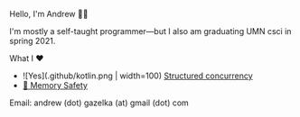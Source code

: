 Hello, I'm Andrew 👋🏼

I'm mostly a self-taught programmer—but I also am graduating UMN csci in spring 2021.

What I ❤️
- ![Yes](.github/kotlin.png | width=100) [Structured concurrency](https://vorpus.org/blog/notes-on-structured-concurrency-or-go-statement-considered-harmful/)
- [🦀 Memory Safety](https://www.rust-lang.org/)

Email: andrew (dot) gazelka (at) gmail (dot) com 
